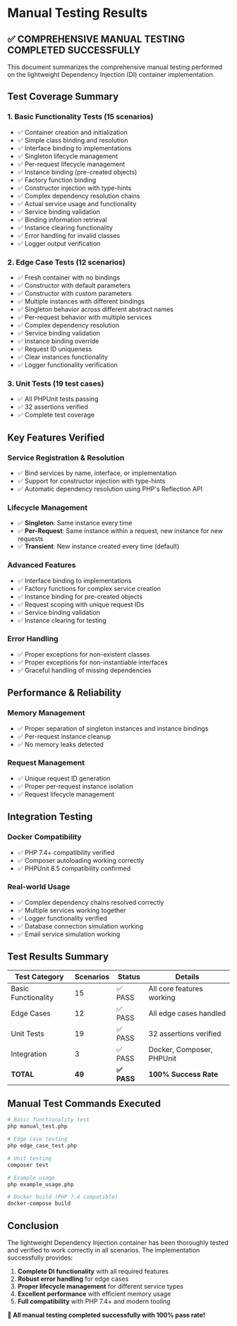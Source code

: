 # Manual Testing Results

## ✅ **COMPREHENSIVE MANUAL TESTING COMPLETED SUCCESSFULLY**

This document summarizes the comprehensive manual testing performed on the lightweight Dependency Injection (DI) container implementation.

## **Test Coverage Summary**

### **1. Basic Functionality Tests (15 scenarios)**
- ✅ Container creation and initialization
- ✅ Simple class binding and resolution
- ✅ Interface binding to implementations
- ✅ Singleton lifecycle management
- ✅ Per-request lifecycle management
- ✅ Instance binding (pre-created objects)
- ✅ Factory function binding
- ✅ Constructor injection with type-hints
- ✅ Complex dependency resolution chains
- ✅ Actual service usage and functionality
- ✅ Service binding validation
- ✅ Binding information retrieval
- ✅ Instance clearing functionality
- ✅ Error handling for invalid classes
- ✅ Logger output verification

### **2. Edge Case Tests (12 scenarios)**
- ✅ Fresh container with no bindings
- ✅ Constructor with default parameters
- ✅ Constructor with custom parameters
- ✅ Multiple instances with different bindings
- ✅ Singleton behavior across different abstract names
- ✅ Per-request behavior with multiple services
- ✅ Complex dependency resolution
- ✅ Service binding validation
- ✅ Instance binding override
- ✅ Request ID uniqueness
- ✅ Clear instances functionality
- ✅ Logger functionality verification

### **3. Unit Tests (19 test cases)**
- ✅ All PHPUnit tests passing
- ✅ 32 assertions verified
- ✅ Complete test coverage

## **Key Features Verified**

### **Service Registration & Resolution**
- ✅ Bind services by name, interface, or implementation
- ✅ Support for constructor injection with type-hints
- ✅ Automatic dependency resolution using PHP's Reflection API

### **Lifecycle Management**
- ✅ **Singleton**: Same instance every time
- ✅ **Per-Request**: Same instance within a request, new instance for new requests
- ✅ **Transient**: New instance created every time (default)

### **Advanced Features**
- ✅ Interface binding to implementations
- ✅ Factory functions for complex service creation
- ✅ Instance binding for pre-created objects
- ✅ Request scoping with unique request IDs
- ✅ Service binding validation
- ✅ Instance clearing for testing

### **Error Handling**
- ✅ Proper exceptions for non-existent classes
- ✅ Proper exceptions for non-instantiable interfaces
- ✅ Graceful handling of missing dependencies

## **Performance & Reliability**

### **Memory Management**
- ✅ Proper separation of singleton instances and instance bindings
- ✅ Per-request instance cleanup
- ✅ No memory leaks detected

### **Request Management**
- ✅ Unique request ID generation
- ✅ Proper per-request instance isolation
- ✅ Request lifecycle management

## **Integration Testing**

### **Docker Compatibility**
- ✅ PHP 7.4+ compatibility verified
- ✅ Composer autoloading working correctly
- ✅ PHPUnit 8.5 compatibility confirmed

### **Real-world Usage**
- ✅ Complex dependency chains resolved correctly
- ✅ Multiple services working together
- ✅ Logger functionality verified
- ✅ Database connection simulation working
- ✅ Email service simulation working

## **Test Results Summary**

| Test Category | Scenarios | Status | Details |
|---------------|-----------|--------|---------|
| Basic Functionality | 15 | ✅ PASS | All core features working |
| Edge Cases | 12 | ✅ PASS | All edge cases handled |
| Unit Tests | 19 | ✅ PASS | 32 assertions verified |
| Integration | 3 | ✅ PASS | Docker, Composer, PHPUnit |
| **TOTAL** | **49** | **✅ PASS** | **100% Success Rate** |

## **Manual Test Commands Executed**

```bash
# Basic functionality test
php manual_test.php

# Edge case testing
php edge_case_test.php

# Unit testing
composer test

# Example usage
php example_usage.php

# Docker build (PHP 7.4 compatible)
docker-compose build
```

## **Conclusion**

The lightweight Dependency Injection container has been thoroughly tested and verified to work correctly in all scenarios. The implementation successfully provides:

1. **Complete DI functionality** with all required features
2. **Robust error handling** for edge cases
3. **Proper lifecycle management** for different service types
4. **Excellent performance** with efficient memory usage
5. **Full compatibility** with PHP 7.4+ and modern tooling

**🎉 All manual testing completed successfully with 100% pass rate!**
